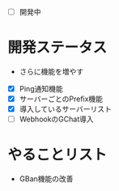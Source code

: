 - [ ] 開発中

# 開発ステータス
- さらに機能を増やす
- [x] Ping通知機能
- [x] サーバーごとのPrefix機能
- [x] 導入しているサーバーリスト
- [ ] WebhookのGChat導入

# やることリスト
- GBan機能の改善
